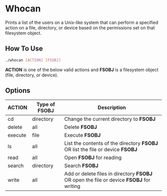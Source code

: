 # Whocan

Prints a list of the users on a Unix-like system that can perform a specified action on a file, directory, or device based on the permissions set on that filesystem object.

## How To Use

``` bash
./whocan [ACTION] [FSOBJ]
```

**ACTION** is one of the below valid actions and **FSOBJ** is a filesystem object (file, directory, or device).

## Options

| ACTION | Type of FSOBJ | Description |
| -------- | -------- | -------- |
| cd | directory | Change the current directory to **FSOBJ** |
| delete | all | Delete **FSOBJ** |
| execute | file | Execute **FSOBJ** |
| ls | all | List the contents of the directory **FSOBJ** OR list the file or device **FSOBJ** |
| read | all | Open **FSOBJ** for reading |
| search | directory | Search **FSOBJ** |
| write | all | Add or delete files in directory **FSOBJ** OR open the file or device **FSOBJ** for writing |
